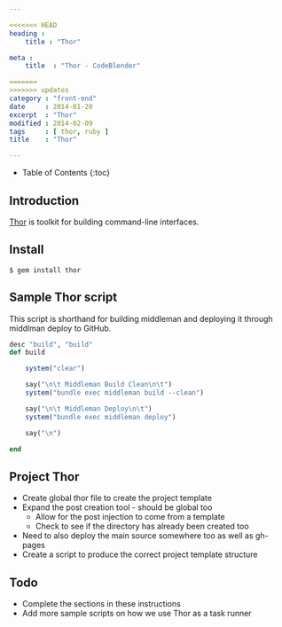 ```yaml
---

<<<<<<< HEAD
heading :
    title : "Thor"

meta :
    title  : "Thor - CodeBlender"

=======
>>>>>>> updates
category : "front-end"
date     : 2014-01-20
excerpt  : "Thor"
modified : 2014-02-09
tags     : [ thor, ruby ]
title    : "Thor"

---
```


* Table of Contents
{:toc}

## Introduction

[Thor][] is toolkit for building command-line interfaces.

## Install

~~~shell
$ gem install thor
~~~

## Sample Thor script
This script is shorthand for building middleman and deploying it through
middlman deploy to GitHub.

~~~ruby
desc "build", "build"
def build

    system("clear")

    say("\n\t Middleman Build Clean\n\t")
    system("bundle exec middleman build --clean")

    say("\n\t Middleman Deploy\n\t")
    system("bundle exec middleman deploy")

    say("\n")

end
~~~

## Project Thor

* Create global thor file to create the project template
* Expand the post creation tool - should be global too
    * Allow for the post injection to come from a template
    * Check to see if the directory has already been created too
* Need to also deploy the main source somewhere too as well as gh-pages
* Create a script to produce the correct project template structure

## Todo

* Complete the sections in these instructions
* Add more sample scripts on how we use Thor as a task runner

[Thor]:http://whatisthor.com/
